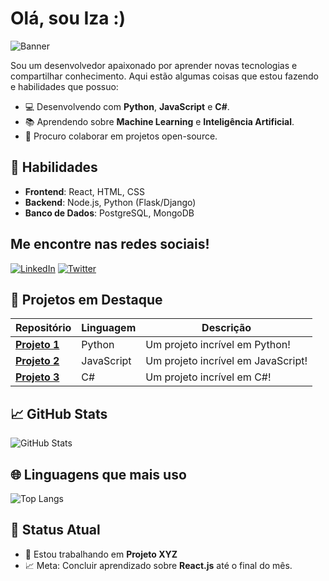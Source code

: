 # Olá, sou Iza :)

![Banner](https://i.pinimg.com/736x/1f/44/87/1f4487b684c3a41986a28284ee85fe06.jpg)

Sou um desenvolvedor apaixonado por aprender novas tecnologias e compartilhar conhecimento. Aqui estão algumas coisas que estou fazendo e habilidades que possuo:

- 💻 Desenvolvendo com **Python**, **JavaScript** e **C#**.
- 📚 Aprendendo sobre **Machine Learning** e **Inteligência Artificial**.
- 💬 Procuro colaborar em projetos open-source.

## 🚀 Habilidades

- **Frontend**: React, HTML, CSS
- **Backend**: Node.js, Python (Flask/Django)
- **Banco de Dados**: PostgreSQL, MongoDB

## Me encontre nas redes sociais!

[![LinkedIn](https://img.shields.io/badge/LinkedIn-0077B5?style=for-the-badge&logo=linkedin&logoColor=white)](https://www.linkedin.com/in/fulano/)
[![Twitter](https://img.shields.io/badge/Twitter-1DA1F2?style=for-the-badge&logo=twitter&logoColor=white)](https://twitter.com/fulano)

## 🚀 Projetos em Destaque

| Repositório       | Linguagem | Descrição                          |
| ----------------- | --------- | ----------------------------------- |
| [**Projeto 1**](https://github.com/fulano/projeto-1) | Python      | Um projeto incrível em Python! |
| [**Projeto 2**](https://github.com/fulano/projeto-2) | JavaScript  | Um projeto incrível em JavaScript! |
| [**Projeto 3**](https://github.com/fulano/projeto-3) | C#          | Um projeto incrível em C#! |

## 📈 GitHub Stats

![GitHub Stats](https://github-readme-stats.vercel.app/api?username=patife1&show_icons=true&count_private=true&hide=prs&hide_title=true)

## 🌐 Linguagens que mais uso

![Top Langs](https://github-readme-stats.vercel.app/api/top-langs/?username=patife1&layout=compact)

## 🎯 Status Atual

- 🔨 Estou trabalhando em **Projeto XYZ**
- 📈 Meta: Concluir aprendizado sobre **React.js** até o final do mês.

